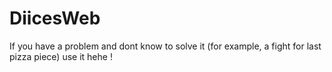 # DiicesWeb

If you have a problem and dont know to solve it (for example, a fight for last pizza piece) use it hehe !
